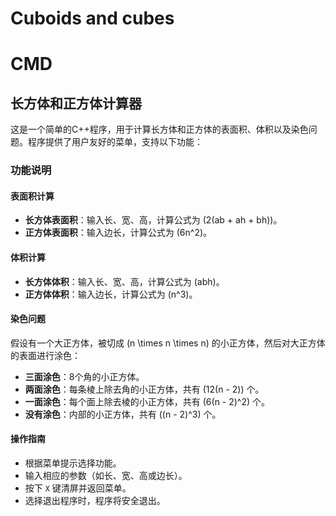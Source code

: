 # Cuboids and cubes
 
# CMD
## 长方体和正方体计算器

这是一个简单的C++程序，用于计算长方体和正方体的表面积、体积以及染色问题。程序提供了用户友好的菜单，支持以下功能：

### 功能说明

#### 表面积计算
- **长方体表面积**：输入长、宽、高，计算公式为 \(2(ab + ah + bh)\)。
- **正方体表面积**：输入边长，计算公式为 \(6n^2\)。

#### 体积计算
- **长方体体积**：输入长、宽、高，计算公式为 \(abh\)。
- **正方体体积**：输入边长，计算公式为 \(n^3\)。

#### 染色问题
假设有一个大正方体，被切成 \(n \times n \times n\) 的小正方体，然后对大正方体的表面进行涂色：
- **三面涂色**：8个角的小正方体。
- **两面涂色**：每条棱上除去角的小正方体，共有 \(12(n - 2)\) 个。
- **一面涂色**：每个面上除去棱的小正方体，共有 \(6(n - 2)^2\) 个。
- **没有涂色**：内部的小正方体，共有 \((n - 2)^3\) 个。

#### 操作指南
- 根据菜单提示选择功能。
- 输入相应的参数（如长、宽、高或边长）。
- 按下 `X` 键清屏并返回菜单。
- 选择退出程序时，程序将安全退出。
